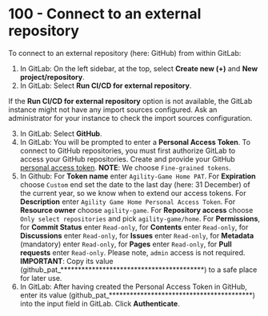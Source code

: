 # 100 - Connect to an external repository

To connect to an external repository (here: GitHub) from within GitLab:

1. In GitLab: On the left sidebar, at the top, select **Create new (+)** and **New project/repository**.
2. In GitLab: Select **Run CI/CD for external repository**.

If the **Run CI/CD for external repository** option is not available, the GitLab instance might not have any import sources configured. Ask an administrator for your instance to check the import sources configuration.

3. In GitLab: Select **GitHub**.
4. In GitLab: You will be prompted to enter a **Personal Access Token**. To connect to GitHub repositories, you must first authorize GitLab to access your GitHub repositories. Create and provide your GitHub [personal access token](https://github.com/settings/tokens?type=beta). **NOTE**: We choose ```Fine-grained tokens```.
5. In Github: For **Token name** enter ```Agility-Game Home PAT```. For **Expiration** choose ```Custom``` end set the date to the last day (here: 31 December) of the current year, so we know when to extend our access tokens. For **Description** enter ```Agility Game Home Personal Access Token```. For **Resource owner** choose ```agility-game```. For **Repository access** choose ```Only select repositories``` and pick ```agility-game/home```. For **Permissions**, for **Commit Status** enter ```Read-only```, for **Contents** enter ```Read-only```, for **Discussions** enter ```Read-only```, for **Issues** enter ```Read-only```, for **Metadata** (mandatory) enter ```Read-only```, for **Pages** enter ```Read-only```, for **Pull requests** enter ```Read-only```. Please note, ```admin``` access is not required. **IMPORTANT**: Copy its value (github_pat_*****************************************) to a safe place for later use.
6. In GitLab: After having created the Personal Access Token in GitHub, enter its value (github_pat_*****************************************) into the input field in GitLab. Click **Authenticate**.
